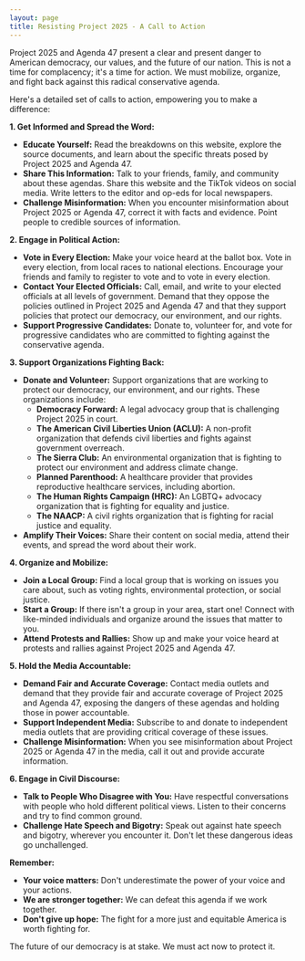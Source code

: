 ```yaml
---
layout: page
title: Resisting Project 2025 - A Call to Action
---
```


Project 2025 and Agenda 47 present a clear and present danger to American democracy, our values, and the future of our nation. This is not a time for complacency; it's a time for action. We must mobilize, organize, and fight back against this radical conservative agenda.

Here's a detailed set of calls to action, empowering you to make a difference:

**1. Get Informed and Spread the Word:**

* **Educate Yourself:**  Read the breakdowns on this website, explore the source documents, and learn about the specific threats posed by Project 2025 and Agenda 47.
* **Share This Information:**  Talk to your friends, family, and community about these agendas. Share this website and the TikTok videos on social media. Write letters to the editor and op-eds for local newspapers.
* **Challenge Misinformation:**  When you encounter misinformation about Project 2025 or Agenda 47, correct it with facts and evidence. Point people to credible sources of information.

**2. Engage in Political Action:**

* **Vote in Every Election:**  Make your voice heard at the ballot box. Vote in every election, from local races to national elections. Encourage your friends and family to register to vote and to vote in every election.
* **Contact Your Elected Officials:**  Call, email, and write to your elected officials at all levels of government. Demand that they oppose the policies outlined in Project 2025 and Agenda 47 and that they support policies that protect our democracy, our environment, and our rights.
* **Support Progressive Candidates:**  Donate to, volunteer for, and vote for progressive candidates who are committed to fighting against the conservative agenda.

**3. Support Organizations Fighting Back:**

* **Donate and Volunteer:**  Support organizations that are working to protect our democracy, our environment, and our rights. These organizations include:
    * **Democracy Forward:**  A legal advocacy group that is challenging Project 2025 in court.
    * **The American Civil Liberties Union (ACLU):**  A non-profit organization that defends civil liberties and fights against government overreach.
    * **The Sierra Club:**  An environmental organization that is fighting to protect our environment and address climate change.
    * **Planned Parenthood:**  A healthcare provider that provides reproductive healthcare services, including abortion.
    * **The Human Rights Campaign (HRC):**  An LGBTQ+ advocacy organization that is fighting for equality and justice.
    * **The NAACP:**  A civil rights organization that is fighting for racial justice and equality.
* **Amplify Their Voices:**  Share their content on social media, attend their events, and spread the word about their work.

**4. Organize and Mobilize:**

* **Join a Local Group:**  Find a local group that is working on issues you care about, such as voting rights, environmental protection, or social justice.
* **Start a Group:**  If there isn't a group in your area, start one! Connect with like-minded individuals and organize around the issues that matter to you.
* **Attend Protests and Rallies:**  Show up and make your voice heard at protests and rallies against Project 2025 and Agenda 47.

**5. Hold the Media Accountable:**

* **Demand Fair and Accurate Coverage:**  Contact media outlets and demand that they provide fair and accurate coverage of Project 2025 and Agenda 47, exposing the dangers of these agendas and holding those in power accountable.
* **Support Independent Media:**  Subscribe to and donate to independent media outlets that are providing critical coverage of these issues.
* **Challenge Misinformation:**  When you see misinformation about Project 2025 or Agenda 47 in the media, call it out and provide accurate information.

**6. Engage in Civil Discourse:**

* **Talk to People Who Disagree with You:**  Have respectful conversations with people who hold different political views. Listen to their concerns and try to find common ground.
* **Challenge Hate Speech and Bigotry:**  Speak out against hate speech and bigotry, wherever you encounter it. Don't let these dangerous ideas go unchallenged.

**Remember:**

* **Your voice matters:**  Don't underestimate the power of your voice and your actions.
* **We are stronger together:**  We can defeat this agenda if we work together.
* **Don't give up hope:**  The fight for a more just and equitable America is worth fighting for.

The future of our democracy is at stake. We must act now to protect it. 
